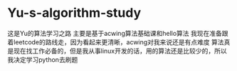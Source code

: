 # Yu-s-algorithm-study
这是Yu的算法学习之路
主要是基于acwing算法基础课和hello算法
我现在准备跟着leetcode的路线走，因为看起来更清晰，acwing对我来说还是有点难度
算法真是现在找工作必备的，但是我从事linux开发的话，用的算法还是比较少的，所以我决定学习python去刷题
